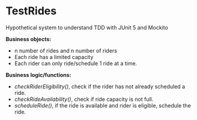 # TestRides
Hypothetical system to understand TDD with JUnit 5 and Mockito

**Business objects:**
- n number of rides and n number of riders
- Each ride has a limited capacity
- Each rider can only ride/schedule 1 ride at a time.

**Business logic/functions:**
- *checkRiderEligibility()*, check if the rider has not already scheduled a ride.
- *checkRideAvailability()*, check if ride capacity is not full.
- *scheduleRide()*, if the ride is available and rider is eligible, schedule the ride.
  
